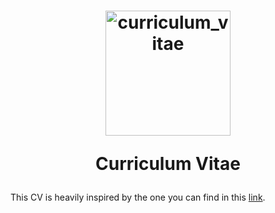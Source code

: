 <h1 align="center">
   <img src="https://cdn-icons-png.flaticon.com/512/2195/2195529.png" alt="curriculum_vitae" height="200px" width="200px">
   <p>Curriculum Vitae</p>
</h1>

This CV is heavily inspired by the one you can find in this [link](https://www.overleaf.com/latex/templates/recreating-business-insiders-cv-of-marissa-mayer/gtqfpbwncfvp).
